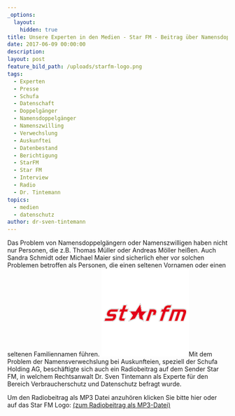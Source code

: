 ```yaml
---
_options:
  layout:
    hidden: true
title: Unsere Experten in den Medien - Star FM - Beitrag über Namensdoppelgänger und Schufa
date: 2017-06-09 00:00:00
description:
layout: post
feature_bild_path: /uploads/starfm-logo.png
tags:
  - Experten
  - Presse
  - Schufa
  - Datenschaft
  - Doppelgänger
  - Namensdoppelgänger
  - Namenszwilling
  - Verwechslung
  - Auskunftei
  - Datenbestand
  - Berichtigung
  - StarFM
  - Star FM
  - Interview
  - Radio
  - Dr. Tintemann
topics:
  - medien
  - datenschutz
author: dr-sven-tintemann
---
```



Das Problem von Namensdoppelgängern oder Namenszwilligen haben nicht nur Personen, die z.B. Thomas Müller oder Andreas Möller heißen. Auch Sandra Schmidt oder Michael Maier sind sicherlich eher vor solchen Problemen betroffen als Personen, die einen seltenen Vornamen oder einen seltenen Familiennamen führen. [![Star FM Logo - Fremde Marke](/uploads/versions/starfm-logo---x----200-200x---.png)](http://tintemann.de/wp-content/uploads/2014/08/StarFM-Dokumentation.mp3)Mit dem Problem der Namensverwechslung bei Auskunfteien, speziell der Schufa Holding AG, beschäftigte sich auch ein Radiobeitrag auf dem Sender Star FM, in welchem Rechtsanwalt Dr. Sven Tintemann als Experte für den Bereich Verbraucherschutz und Datenschutz befragt wurde.

Um den Radiobeitrag als MP3 Datei anzuhören klicken Sie bitte hier oder auf das Star FM Logo: [(zum Radiobeitrag als MP3-Datei)](http://tintemann.de/wp-content/uploads/2014/08/StarFM-Dokumentation.mp3)